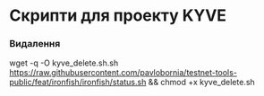 # Скрипти для проекту KYVE

### Видалення

wget -q -O kyve_delete.sh.sh https://raw.githubusercontent.com/pavlobornia/testnet-tools-public/feat/ironfish/ironfish/status.sh && chmod +x kyve_delete.sh